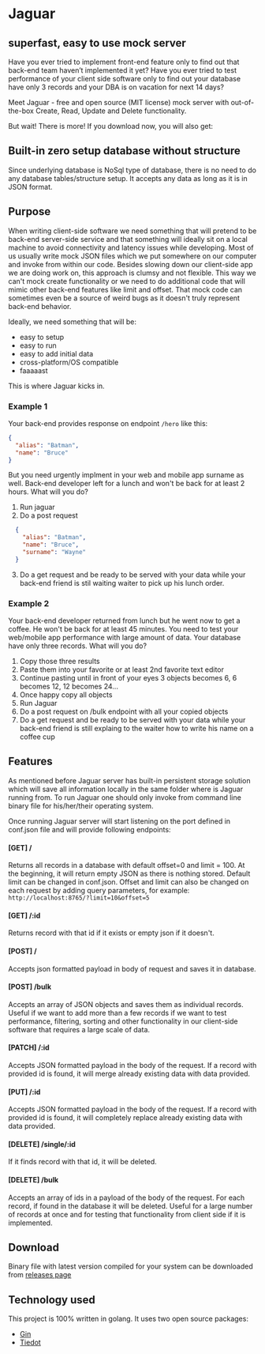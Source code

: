 # Jaguar
superfast, easy to use mock server
------

Have you ever tried to implement front-end feature only to find out that back-end team haven’t implemented it yet? Have you ever tried to test performance of your client side software only to find out your database have only 3 records and your DBA is on vacation for next 14 days?

Meet Jaguar - free and open source (MIT license) mock server with out-of-the-box Create, Read, Update and Delete functionality.

But wait! There is more! If you download now, you will also get:

## Built-in zero setup database without structure 

Since underlying database is NoSql type of database, there is no need to do any database tables/structure setup. It accepts any data as long as it is in JSON format.

## Purpose

When writing client-side software we need something that will pretend to be back-end server-side service and that something will ideally sit on a local machine to avoid connectivity and latency issues while developing. Most of us usually write mock JSON files which we put somewhere on our computer and invoke from within our code. Besides slowing down our client-side app we are doing work on, this approach is clumsy and not flexible. This way we can't mock create functionality or we need to do additional code that will mimic other back-end features like limit and offset. That mock code can sometimes even be a source of weird bugs as it doesn't truly represent back-end behavior.

Ideally, we need something that will be:
- easy to setup
- easy to run
- easy to add initial data
- cross-platform/OS compatible
- faaaaast

This is where Jaguar kicks in.

### Example 1

Your back-end provides response on endpoint `/hero` like this:
```json
{
  "alias": "Batman",
  "name": "Bruce"
}
```
But you need urgently implment in your web and mobile app surname as well. Back-end developer left for a lunch and won't be back for at least 2 hours. What will you do?

1. Run jaguar
2. Do a post request
  ```json
    {
      "alias": "Batman",
      "name": "Bruce",
      "surname": "Wayne"
    }
  ```
3. Do a get request and be ready to be served with your data while your back-end friend is stil waiting waiter to pick up his lunch order.

### Example 2

Your back-end developer returned from lunch but he went now to get a coffee. He won't be back for at least 45 minutes. You need to test your web/mobile app performance with large amount of data. Your database have only three records. What will you do?

1. Copy those three results
2. Paste them into your favorite or at least 2nd favorite text editor
3. Continue pasting until in front of your eyes 3 objects becomes 6, 6 becomes 12, 12 becomes 24...
4. Once happy copy all objects
5. Run Jaguar
6. Do a post request on /bulk endpoint with all your copied objects
7. Do a get request and be ready to be served with your data while your back-end friend is still explaing to the waiter how to write his name on a coffee cup

## Features

As mentioned before Jaguar server has built-in persistent storage solution which will save all information locally in the same folder where is Jaguar running from. To run Jaguar one should only invoke from command line binary file for his/her/their operating system.

Once running Jaguar server will start listening on the port defined in conf.json file and will provide following endpoints:

#### [GET] /
Returns all records in a database with default offset=0 and limit = 100. At the beginning, it will return empty JSON as there is nothing stored. Default limit can be changed in conf.json. Offset and limit can also be changed on each request by adding query parameters, for example: `http://localhost:8765/?limit=10&offset=5`

#### [GET] /:id
Returns record with that id if it exists or empty json if it doesn't.

#### [POST] /
Accepts json formatted payload in body of request and saves it in database.

#### [POST] /bulk
Accepts an array of JSON objects and saves them as individual records. Useful if we want to add more than a few records if we want to test performance, filtering, sorting and other functionality in our client-side software that requires a large scale of data.

#### [PATCH] /:id
Accepts JSON formatted payload in the body of the request. If a record with provided id is found, it will merge already existing data with data provided.

#### [PUT] /:id
Accepts JSON formatted payload in the body of the request. If a record with provided id is found, it will completely replace already existing data with data provided.

#### [DELETE] /single/:id
If it finds record with that id, it will be deleted.

#### [DELETE] /bulk
Accepts an array of ids in a payload of the body of the request. For each record, if found in the database it will be deleted. Useful for a large number of records at once and for testing that functionality from client side if it is implemented.

## Download
Binary file with latest version compiled for your system can be downloaded from [releases page](https://github.com/vsrc/jaguar/releases)

## Technology used

This project is 100% written in golang. It uses two open source packages:
- [Gin](https://github.com/gin-gonic/gin)
- [Tiedot](https://github.com/HouzuoGuo/tiedot)
